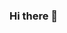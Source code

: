 ### Hi there 👋

<!--
**Ademidemi/Ademidemi** is a ✨ _special_ ✨ repository because its `README.md` (this file) appears on your GitHub profile.

Here are some ideas to get you started:

- 🔭 I’m currently working on ...
- 🌱 I’m currently learning ... Frontend Development
- 👯 I’m looking to collaborate on ... 
- 🤔 I’m looking for help with ... learning Css, JavaScripts
- 💬 Ask me about ... Myself
- 📫 How to reach me: ...  twiter @Adeniyigbolaha2
- 😄 Pronouns: ...
- ⚡ Fun fact: ... Love to eat and watch football
-->
